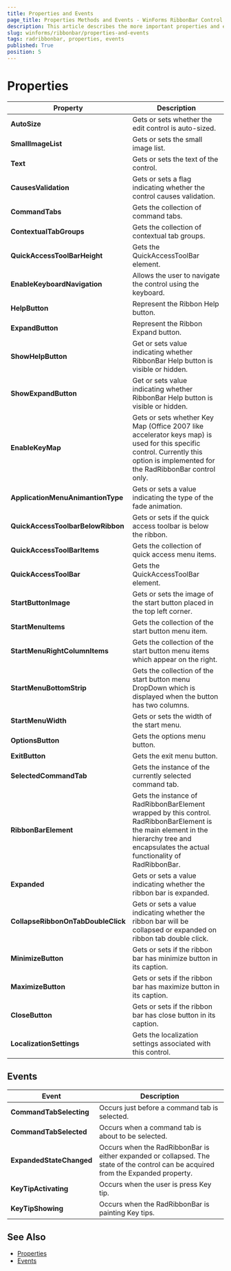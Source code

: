 ```yaml
---
title: Properties and Events
page_title: Properties Methods and Events - WinForms RibbonBar Control
description: This article describes the more important properties and events of RadRibbonBar.
slug: winforms/ribbonbar/properties-and-events
tags: radribbonbar, properties, events
published: True
position: 5
---
```


# Properties

|Property|Description|
|------|------|
|__AutoSize__|Gets or sets whether the edit control is auto-sized.|
|__SmallImageList__|Gets or sets the small image list.|
|__Text__|Gets or sets the text of the control.|
|__CausesValidation__|Gets or sets a flag indicating whether the control causes validation.|
|__CommandTabs__|Gets the collection of command tabs.|
|__ContextualTabGroups__|Gets the collection of contextual tab groups.|
|__QuickAccessToolBarHeight__|Gets the QuickAccessToolBar element.|
|__EnableKeyboardNavigation__|Allows the user to navigate the control using the keyboard.|
|__HelpButton__|Represent the Ribbon Help button.|
|__ExpandButton__|Represent the Ribbon Expand button.|
|__ShowHelpButton__|Get or sets value indicating whether RibbonBar Help button is visible or hidden.|
|__ShowExpandButton__|Get or sets value indicating whether RibbonBar Help button is visible or hidden.|
|__EnableKeyMap__|Gets or sets whether Key Map (Office 2007 like accelerator keys map) is used for this specific control. Currently this option is implemented for the RadRibbonBar control only.|
|__ApplicationMenuAnimantionType__|Gets or sets a value indicating the type of the fade animation.|
|__QuickAccessToolbarBelowRibbon__|Gets or sets if the quick access toolbar is below the ribbon.|
|__QuickAccessToolBarItems__|Gets the collection of quick access menu items.|
|__QuickAccessToolBar__|Gets the QuickAccessToolBar element.|
|__StartButtonImage__|Gets or sets the image of the start button placed in the top left corner.|
|__StartMenuItems__|Gets the collection of the start button menu item.|
|__StartMenuRightColumnItems__|Gets the collection of the start button menu items which appear on the right.|
|__StartMenuBottomStrip__|Gets the collection of the start button menu DropDown which is displayed when the button has two columns.|
|__StartMenuWidth__|Gets or sets the width of the start menu.|
|__OptionsButton__|Gets the options menu button.|
|__ExitButton__|Gets the exit menu button.|
|__SelectedCommandTab__|Gets the instance of the currently selected command tab.|
|__RibbonBarElement__|Gets the instance of RadRibbonBarElement wrapped by this control. RadRibbonBarElement is the main element in the hierarchy tree and encapsulates the actual functionality of RadRibbonBar.|
|__Expanded__|Gets or sets a value indicating whether the ribbon bar is expanded.|
|__CollapseRibbonOnTabDoubleClick__|Gets or sets a value indicating whether the ribbon bar will be collapsed or expanded on ribbon tab double click.|
|__MinimizeButton__|Gets or sets if the ribbon bar has minimize button in its caption.|
|__MaximizeButton__|Gets or sets if the ribbon bar has maximize button in its caption.|
|__CloseButton__|Gets or sets if the ribbon bar has close button in its caption.|
|__LocalizationSettings__|Gets the localization settings associated with this control.|

## Events

|Event|Description|
|------|------|
|__CommandTabSelecting__|Occurs just before a command tab is selected.|
|__CommandTabSelected__|Occurs when a command tab is about to be selected.|
|__ExpandedStateChanged__|Occurs when the RadRibbonBar is either expanded or collapsed. The state of the control can be acquired from the Expanded property.|
|__KeyTipActivating__|Occurs when the user is press Key tip.|
|__KeyTipShowing__|Occurs when the RadRibbonBar is painting Key tips.|

## See Also

* [Properties](https://docs.telerik.com/devtools/winforms/api/telerik.wincontrols.ui.radribbonbar.html#properties)
* [Events](https://docs.telerik.com/devtools/winforms/api/telerik.wincontrols.ui.radribbonbar.html#events)
